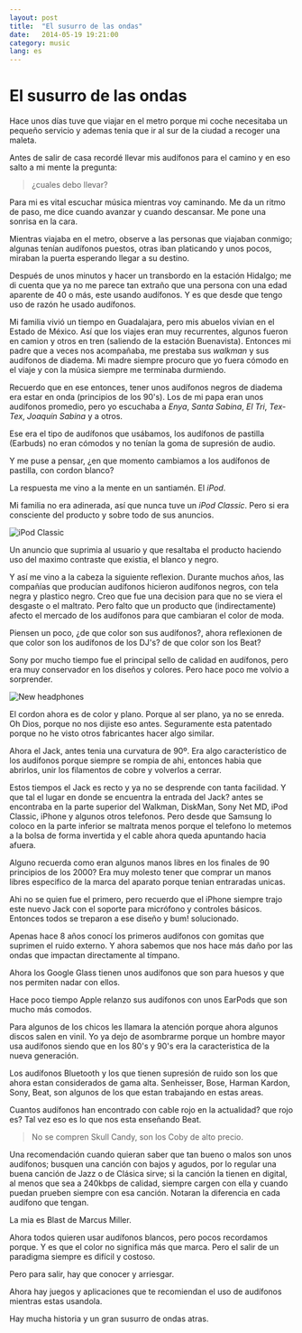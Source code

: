 ```yaml
---
layout: post
title:  "El susurro de las ondas"
date:   2014-05-19 19:21:00
category: music
lang: es
---
```

# El susurro de las ondas

Hace unos días tuve que viajar en el metro porque mi coche necesitaba un pequeño servicio y ademas tenia que ir al sur de la ciudad a recoger una maleta.

Antes de salir de casa recordé llevar mis audífonos para el camino y en eso salto a mi mente la pregunta:

> ¿cuales debo llevar?

Para mi es vital escuchar música mientras voy caminando. Me da un ritmo de paso, me dice cuando avanzar y cuando descansar. Me pone una sonrisa en la cara.

Mientras viajaba en el metro, observe a las personas que viajaban conmigo; algunas tenían audífonos puestos, otras iban platicando y unos pocos, miraban la puerta esperando llegar a su destino.

Después de unos minutos y hacer un transbordo en la estación Hidalgo; me di cuenta que ya no me parece tan extraño que una persona con una edad aparente de 40 o más, este usando audífonos. Y es que desde que tengo uso de razón he usado audífonos.

Mi familia vivió un tiempo en Guadalajara, pero mis abuelos vivian en el Estado de México. Así que los viajes eran muy recurrentes, algunos fueron en camion y otros en tren (saliendo de la estación Buenavista). Entonces mi padre que a veces nos acompañaba, me prestaba sus *walkman* y sus audífonos de diadema. Mi madre siempre procuro que yo fuera cómodo en el viaje y con la música siempre me terminaba durmiendo.

Recuerdo que en ese entonces, tener unos audífonos negros de diadema era estar en onda (principios de los 90's). Los de mi papa eran unos audífonos promedio, pero yo escuchaba a *Enya*, *Santa Sabina*, *El Tri*, *Tex-Tex*, *Joaquin Sabina* y a otros.

Ese era el tipo de audífonos que usábamos, los audífonos de pastilla (Earbuds) no eran cómodos y no tenían la goma de supresión de audio.

Y me puse a pensar, ¿en que momento cambiamos a los audífonos de pastilla, con cordon blanco?

La respuesta me vino a la mente en un santiamén. El *iPod*.

Mi familia no era adinerada, así que nunca tuve un *iPod Classic*. Pero si era consciente del producto y sobre todo de sus anuncios.

![iPod Classic](http://media-cache-ak0.pinimg.com/originals/54/eb/2c/54eb2ce453b6311d6516ddcfae7857ae.jpg)

Un anuncio que suprimia al usuario y que resaltaba el producto haciendo uso del maximo contraste que existia, el blanco y negro.

Y así me vino a la cabeza la siguiente reflexion. Durante muchos años, las compañías que producían audífonos hicieron audífonos negros, con tela negra y plastico negro. Creo que fue una decision para que no se viera el desgaste o el maltrato. Pero falto que un producto que (indirectamente) afecto el mercado de los audífonos para que cambiaran el color de moda.

Piensen un poco, ¿de que color son sus audífonos?, ahora reflexionen de que color son los audífonos de los DJ's? de que color son los Beat?

Sony por mucho tiempo fue el principal sello de calidad en audífonos, pero era muy conservador en los diseños y colores. Pero hace poco me volvio a sorprender.

![New headphones](http://76.my/Malaysia/bdotcom-sony-mh1-livesound-fi-headphones-tangle-free-wire-original-bdotcom-1301-11-BdotCom@8.jpg)

El cordon ahora es de color y plano. Porque al ser plano, ya no se enreda. Oh Dios, porque no nos dijiste eso antes. Seguramente esta patentado porque no he visto otros fabricantes hacer algo similar.

Ahora el Jack, antes tenia una curvatura de 90º. Era algo característico de los audífonos porque siempre se rompia de ahi, entonces habia que abrirlos, unir los filamentos de cobre y volverlos a cerrar.

Estos tiempos el Jack es recto y ya no se desprende con tanta facilidad. Y que tal el lugar en donde se encuentra la entrada del Jack? antes se encontraba en la parte superior del Walkman, DiskMan, Sony Net MD, iPod Classic, iPhone y algunos otros telefonos. Pero desde que Samsung lo coloco en la parte inferior se maltrata menos porque el telefono lo metemos a la bolsa de forma invertida y el cable ahora queda apuntando hacia afuera.

Alguno recuerda como eran algunos manos libres en los finales de 90 principios de los 2000?
Era muy molesto tener que comprar un manos libres especifico de la marca del aparato porque tenian entraradas unicas.

Ahi no se quien fue el primero, pero recuerdo que el iPhone siempre trajo este nuevo Jack con el soporte para micrófono y controles básicos. Entonces todos se treparon a ese diseño y bum! solucionado.

Apenas hace 8 años conocí los primeros audífonos con gomitas que suprimen el ruido externo. Y ahora sabemos que nos hace más daño por las ondas que impactan directamente al tímpano.

Ahora los Google Glass tienen unos audífonos que son para huesos y que nos permiten nadar con ellos.

Hace poco tiempo Apple relanzo sus audífonos con unos EarPods que son mucho más comodos.

Para algunos de los chicos les llamara la atención porque ahora algunos discos salen en vinil. Yo ya dejo de asombrarme porque un hombre mayor usa audífonos siendo que en los 80's y 90's era la caracteristica de la nueva generación.

Los audífonos Bluetooth y los que tienen supresión de ruido son los que ahora estan considerados de gama alta. Senheisser, Bose, Harman Kardon, Sony, Beat, son algunos de los que estan trabajando en estas areas.

Cuantos audífonos han encontrado con cable rojo en la actualidad? que rojo es? Tal vez eso es lo que nos esta enseñando Beat.

> No se compren Skull Candy, son los Coby de alto precio.

Una recomendación cuando quieran saber que tan bueno o malos son unos audífonos; busquen una canción con bajos y agudos, por lo regular una buena canción de Jazz o de Clásica sirve; si la canción la tienen en digital, al menos que sea a 240kbps de calidad, siempre cargen con ella y cuando puedan prueben siempre con esa canción. Notaran la diferencia en cada audífono que tengan.

La mia es Blast de Marcus Miller.

Ahora todos quieren usar audífonos blancos, pero pocos recordamos porque. Y es que el color no significa más que marca. Pero el salir de un paradigma siempre es difícil y costoso.

Pero para salir, hay que conocer y arriesgar.

Ahora hay juegos y aplicaciones que te recomiendan el uso de audífonos mientras estas usandola.

Hay mucha historia y un gran susurro de ondas atras.
